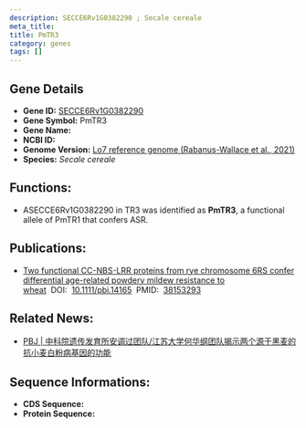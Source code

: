```yaml
---
description: SECCE6Rv1G0382290 ; Secale cereale
meta_title:
title: PmTR3
category: genes
tags: []
---
```


## Gene Details
- **Gene ID:**	[SECCE6Rv1G0382290](SECCE6Rv1G0382290)
- **Gene Symbol:** PmTR3
- **Gene Name:** 
- **NCBI ID:** [](https://www.ncbi.nlm.nih.gov/gene/?term=)
- **Genome Version:** [Lo7 reference genome (Rabanus-Wallace et al., 2021)]()
- **Species:** *Secale cereale*

## Functions:
   - ASECCE6Rv1G0382290 in TR3 was identified as **PmTR3**, a functional allele of PmTR1 that confers ASR.

## Publications:
   - [Two functional CC-NBS-LRR proteins from rye chromosome 6RS confer differential age-related powdery mildew resistance to wheat](https://onlinelibrary.wiley.com/doi/full/10.1111/pbi.14165)&nbsp;&nbsp;DOI:&nbsp;&nbsp;[10.1111/pbi.14165](https://onlinelibrary.wiley.com/doi/full/10.1111/pbi.14165)&nbsp;&nbsp;PMID:&nbsp;&nbsp;[38153293](https://pubmed.ncbi.nlm.nih.gov/38153293/)

## Related News:
   - [PBJ | 中科院遗传发育所安调过团队/江苏大学何华纲团队揭示两个源于黑麦的抗小麦白粉病基因的功能](https://mp.weixin.qq.com/s?__biz=Mzg3MDEwNDEyMg==&mid=2247555249&idx=2&sn=45ac50bb02d0d8ab423cc8fe4643abe9&chksm=9930b71b0b77fb1fa81177d313d10d0f4cd265f0c649380551d32e3f52e81cd0b0b1fc8eb39a&scene=27#wechat_redirect)

## Sequence Informations:
- **CDS Sequence:**
- **Protein Sequence:**
